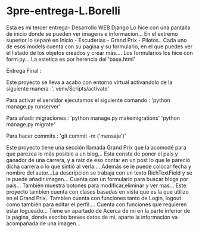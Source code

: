# 3pre-entrega-L.Borelli

Esta es mi tercer entrega- Desarrollo WEB Django
Lo hice con una pantalla de inicio donde se pueden ver imagens e informacion...
En el extremo superior lo separé en Inicio - Escuderias - Grand Prix - Pilotos..
Cada uno de esos models cuenta con su pagina y su formulario, en el que puedes ver el listado de 
los objetos creados y crear más....
Los formularios los hice con form.py... 
La estetica es por herencia del 'base.html' 



Entrega Final :

Este proyecto se lleva a acabo con entorno virtual activandolo de la siguiente manera :'. venv/Scripts/activate'

Para activar el servidor ejecutamos el siguiente comando : 'python manage.py runserver'

Para añadir migraciones : 'python manage.py makemigrations'
                          'python manage.py migrate'

Para hacer commits : 'git commit -m ('mensaje')'

Este proyecto tiene una sección llamada Grand Prix que la acomodé para que parezca lo más posible a un blog... Esta consta de poner el país y ganador de una carrera, y a raíz de eso contar en un post lo que le pareció dicha carrera o lo que sintió al verla.... Además se le puede colocar fecha y nombre del autor...La descripcion se trabaja con un texto RichTextField y se le puede añadir imagen...
Cuenta con un formulario para buscar blogs por pais... También muestra botones para modificar,eliminar y ver mas...
Este proyecto tambíen cuenta con clases basadas en vista que es la que utilizo en el Grand Prix..
Tambíen cuenta con funciones tanto de Login, logout como también para editar el perfil....
Cuenta con funciones que requieren estar logueado...
Tiene un apartado de Acerca de mi en la parte inferior de la página, donde escribo breves datos de mi, aparte la información va acompañada de una imagen... 